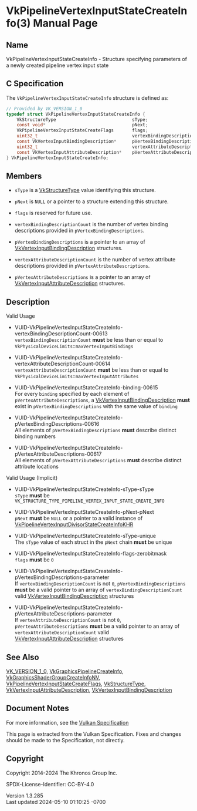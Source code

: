 # VkPipelineVertexInputStateCreateInfo(3) Manual Page

## Name

VkPipelineVertexInputStateCreateInfo - Structure specifying parameters
of a newly created pipeline vertex input state



## <a href="#_c_specification" class="anchor"></a>C Specification

The `VkPipelineVertexInputStateCreateInfo` structure is defined as:

``` c
// Provided by VK_VERSION_1_0
typedef struct VkPipelineVertexInputStateCreateInfo {
    VkStructureType                             sType;
    const void*                                 pNext;
    VkPipelineVertexInputStateCreateFlags       flags;
    uint32_t                                    vertexBindingDescriptionCount;
    const VkVertexInputBindingDescription*      pVertexBindingDescriptions;
    uint32_t                                    vertexAttributeDescriptionCount;
    const VkVertexInputAttributeDescription*    pVertexAttributeDescriptions;
} VkPipelineVertexInputStateCreateInfo;
```

## <a href="#_members" class="anchor"></a>Members

- `sType` is a [VkStructureType](https://registry.khronos.org/vulkan/specs/1.3-extensions/man/html/VkStructureType.html) value identifying
  this structure.

- `pNext` is `NULL` or a pointer to a structure extending this
  structure.

- `flags` is reserved for future use.

- `vertexBindingDescriptionCount` is the number of vertex binding
  descriptions provided in `pVertexBindingDescriptions`.

- `pVertexBindingDescriptions` is a pointer to an array of
  [VkVertexInputBindingDescription](https://registry.khronos.org/vulkan/specs/1.3-extensions/man/html/VkVertexInputBindingDescription.html)
  structures.

- `vertexAttributeDescriptionCount` is the number of vertex attribute
  descriptions provided in `pVertexAttributeDescriptions`.

- `pVertexAttributeDescriptions` is a pointer to an array of
  [VkVertexInputAttributeDescription](https://registry.khronos.org/vulkan/specs/1.3-extensions/man/html/VkVertexInputAttributeDescription.html)
  structures.

## <a href="#_description" class="anchor"></a>Description

Valid Usage

- <a
  href="#VUID-VkPipelineVertexInputStateCreateInfo-vertexBindingDescriptionCount-00613"
  id="VUID-VkPipelineVertexInputStateCreateInfo-vertexBindingDescriptionCount-00613"></a>
  VUID-VkPipelineVertexInputStateCreateInfo-vertexBindingDescriptionCount-00613  
  `vertexBindingDescriptionCount` **must** be less than or equal to
  `VkPhysicalDeviceLimits`::`maxVertexInputBindings`

- <a
  href="#VUID-VkPipelineVertexInputStateCreateInfo-vertexAttributeDescriptionCount-00614"
  id="VUID-VkPipelineVertexInputStateCreateInfo-vertexAttributeDescriptionCount-00614"></a>
  VUID-VkPipelineVertexInputStateCreateInfo-vertexAttributeDescriptionCount-00614  
  `vertexAttributeDescriptionCount` **must** be less than or equal to
  `VkPhysicalDeviceLimits`::`maxVertexInputAttributes`

- <a href="#VUID-VkPipelineVertexInputStateCreateInfo-binding-00615"
  id="VUID-VkPipelineVertexInputStateCreateInfo-binding-00615"></a>
  VUID-VkPipelineVertexInputStateCreateInfo-binding-00615  
  For every `binding` specified by each element of
  `pVertexAttributeDescriptions`, a
  [VkVertexInputBindingDescription](https://registry.khronos.org/vulkan/specs/1.3-extensions/man/html/VkVertexInputBindingDescription.html)
  **must** exist in `pVertexBindingDescriptions` with the same value of
  `binding`

- <a
  href="#VUID-VkPipelineVertexInputStateCreateInfo-pVertexBindingDescriptions-00616"
  id="VUID-VkPipelineVertexInputStateCreateInfo-pVertexBindingDescriptions-00616"></a>
  VUID-VkPipelineVertexInputStateCreateInfo-pVertexBindingDescriptions-00616  
  All elements of `pVertexBindingDescriptions` **must** describe
  distinct binding numbers

- <a
  href="#VUID-VkPipelineVertexInputStateCreateInfo-pVertexAttributeDescriptions-00617"
  id="VUID-VkPipelineVertexInputStateCreateInfo-pVertexAttributeDescriptions-00617"></a>
  VUID-VkPipelineVertexInputStateCreateInfo-pVertexAttributeDescriptions-00617  
  All elements of `pVertexAttributeDescriptions` **must** describe
  distinct attribute locations

Valid Usage (Implicit)

- <a href="#VUID-VkPipelineVertexInputStateCreateInfo-sType-sType"
  id="VUID-VkPipelineVertexInputStateCreateInfo-sType-sType"></a>
  VUID-VkPipelineVertexInputStateCreateInfo-sType-sType  
  `sType` **must** be
  `VK_STRUCTURE_TYPE_PIPELINE_VERTEX_INPUT_STATE_CREATE_INFO`

- <a href="#VUID-VkPipelineVertexInputStateCreateInfo-pNext-pNext"
  id="VUID-VkPipelineVertexInputStateCreateInfo-pNext-pNext"></a>
  VUID-VkPipelineVertexInputStateCreateInfo-pNext-pNext  
  `pNext` **must** be `NULL` or a pointer to a valid instance of
  [VkPipelineVertexInputDivisorStateCreateInfoKHR](https://registry.khronos.org/vulkan/specs/1.3-extensions/man/html/VkPipelineVertexInputDivisorStateCreateInfoKHR.html)

- <a href="#VUID-VkPipelineVertexInputStateCreateInfo-sType-unique"
  id="VUID-VkPipelineVertexInputStateCreateInfo-sType-unique"></a>
  VUID-VkPipelineVertexInputStateCreateInfo-sType-unique  
  The `sType` value of each struct in the `pNext` chain **must** be
  unique

- <a href="#VUID-VkPipelineVertexInputStateCreateInfo-flags-zerobitmask"
  id="VUID-VkPipelineVertexInputStateCreateInfo-flags-zerobitmask"></a>
  VUID-VkPipelineVertexInputStateCreateInfo-flags-zerobitmask  
  `flags` **must** be `0`

- <a
  href="#VUID-VkPipelineVertexInputStateCreateInfo-pVertexBindingDescriptions-parameter"
  id="VUID-VkPipelineVertexInputStateCreateInfo-pVertexBindingDescriptions-parameter"></a>
  VUID-VkPipelineVertexInputStateCreateInfo-pVertexBindingDescriptions-parameter  
  If `vertexBindingDescriptionCount` is not `0`,
  `pVertexBindingDescriptions` **must** be a valid pointer to an array
  of `vertexBindingDescriptionCount` valid
  [VkVertexInputBindingDescription](https://registry.khronos.org/vulkan/specs/1.3-extensions/man/html/VkVertexInputBindingDescription.html)
  structures

- <a
  href="#VUID-VkPipelineVertexInputStateCreateInfo-pVertexAttributeDescriptions-parameter"
  id="VUID-VkPipelineVertexInputStateCreateInfo-pVertexAttributeDescriptions-parameter"></a>
  VUID-VkPipelineVertexInputStateCreateInfo-pVertexAttributeDescriptions-parameter  
  If `vertexAttributeDescriptionCount` is not `0`,
  `pVertexAttributeDescriptions` **must** be a valid pointer to an array
  of `vertexAttributeDescriptionCount` valid
  [VkVertexInputAttributeDescription](https://registry.khronos.org/vulkan/specs/1.3-extensions/man/html/VkVertexInputAttributeDescription.html)
  structures

## <a href="#_see_also" class="anchor"></a>See Also

[VK_VERSION_1_0](https://registry.khronos.org/vulkan/specs/1.3-extensions/man/html/VK_VERSION_1_0.html),
[VkGraphicsPipelineCreateInfo](https://registry.khronos.org/vulkan/specs/1.3-extensions/man/html/VkGraphicsPipelineCreateInfo.html),
[VkGraphicsShaderGroupCreateInfoNV](https://registry.khronos.org/vulkan/specs/1.3-extensions/man/html/VkGraphicsShaderGroupCreateInfoNV.html),
[VkPipelineVertexInputStateCreateFlags](https://registry.khronos.org/vulkan/specs/1.3-extensions/man/html/VkPipelineVertexInputStateCreateFlags.html),
[VkStructureType](https://registry.khronos.org/vulkan/specs/1.3-extensions/man/html/VkStructureType.html),
[VkVertexInputAttributeDescription](https://registry.khronos.org/vulkan/specs/1.3-extensions/man/html/VkVertexInputAttributeDescription.html),
[VkVertexInputBindingDescription](https://registry.khronos.org/vulkan/specs/1.3-extensions/man/html/VkVertexInputBindingDescription.html)

## <a href="#_document_notes" class="anchor"></a>Document Notes

For more information, see the <a
href="https://registry.khronos.org/vulkan/specs/1.3-extensions/html/vkspec.html#VkPipelineVertexInputStateCreateInfo"
target="_blank" rel="noopener">Vulkan Specification</a>

This page is extracted from the Vulkan Specification. Fixes and changes
should be made to the Specification, not directly.

## <a href="#_copyright" class="anchor"></a>Copyright

Copyright 2014-2024 The Khronos Group Inc.

SPDX-License-Identifier: CC-BY-4.0

Version 1.3.285  
Last updated 2024-05-10 01:10:25 -0700
